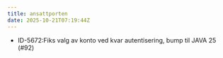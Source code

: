 ```yaml
---
title: ansattporten
date: 2025-10-21T07:19:44Z
---
```

- ID-5672:Fiks valg av konto ved kvar autentisering, bump til JAVA 25 (#92)

